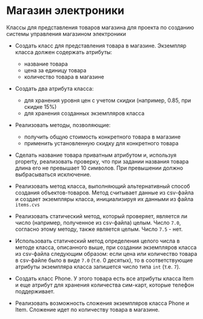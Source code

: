 # Магазин электроники

Классы для представления товаров магазина для проекта по созданию системы управления магазином электроники
* Создать класс для представления товара в магазине. Экземпляр класса должен содержать атрибуты:

  - название товара
  - цена за единицу товара
  - количество товара в магазине

* Создать два атрибута класса:

  - для хранения уровня цен с учетом скидки (например, 0.85, при скидке 15%)
  - для хранения созданных экземпляров класса

* Реализовать методы, позволяющие:

  - получить общую стоимость конкретного товара в магазине
  - применить установленную скидку для конкретного товара

* Сделать название товара приватным атрибутом и, используя property, реализовать проверку, что при задании названия товара длина его не превышает 10 символов. При превышении должно выбрасываться исключение.

* Реализовать метод класса, выполняющий альтернативный способ создания объектов-товаров. Метод считывает данные из csv-файла и создает экземпляры класса, инициализируя их данными из файла `items.cvs`
* Реализовать статический метод, который проверяет, является ли число (например, полученное из csv-файла) целым. Число `7.0`, согласно этому методу, также является целым. Число `7.5` - нет. 
* Использовать статический метод определения целого числа в методе класса, описанного выше, при создании экземпляров класса из csv-файла следующим образом: если цена или количество товара в csv-файле было в виде `7.0` (т.е. 0 десятых), то в соответствующие атрибуты экземпляра класса запишется число типа `int` (т.е. `7`).
* Создать класс Phone. У этого товара есть все атрибуты класса Item и еще атрибут для хранения количества сим-карт, которые телефон поддерживает.
* Реализовать возможность сложения экземпляров класса Phone и Item. Сложение идет по количеству товара в магазине.
